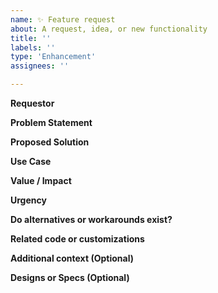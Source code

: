 ```yaml
---
name: ✨ Feature request
about: A request, idea, or new functionality
title: ''
labels: ''
type: 'Enhancement'
assignees: ''

---
```


**Requestor**

<!-- Who requested this, if it was not yourself. -->

**Problem Statement**

<!-- What problem do we need to solve? Why is this needed? -->

**Proposed Solution**

<!-- Provide a proposed solution, if you have one already. If not, we will work with you determine a path forward. -->

**Use Case**

<!-- Where is this needed? What product, what solution, what feature? -->

**Value / Impact**

<!-- Why is this important? What should we consider when prioritizing this? Who benefits and how much value does it add?
- Value to end-users vs value to library consumers?
- Is it widely useful or an edge case? -->
 
**Urgency**

<!-- How urgent would you consider this? Is it a dependency of a larger initiative? If so, when do you need it by? If we don't do this feature, will you be blocked? -->

**Do alternatives or workarounds exist?**

<!-- Are there any workarounds that exist that can be used instead? -->

**Related code or customizations**

<!-- Features Requests often correspond to workarounds or customizations that exist already in Kibana or other products. Please provide links to any known instances below. We can plan to update those use cases with this feature when it is ready. -->

**Additional context (Optional)**

<!-- Add any other context or screenshots about the feature request here. -->

**Designs or Specs (Optional)**

